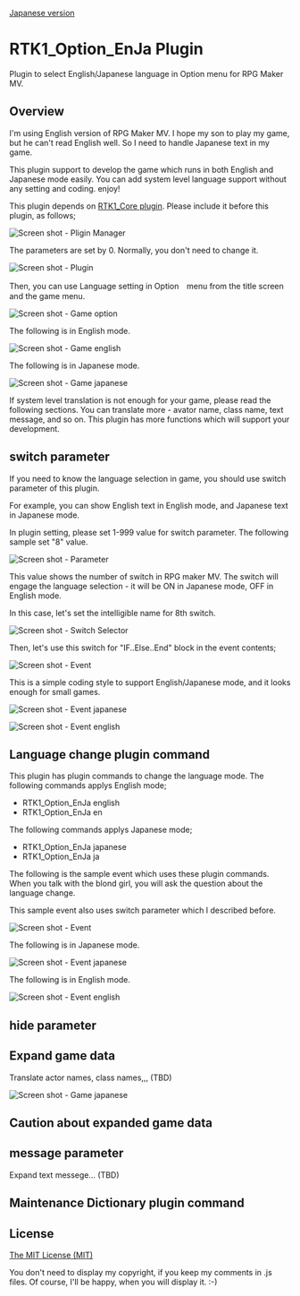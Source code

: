 [Japanese version](RTK1_Option_EnJa.ja.md)

# RTK1_Option_EnJa Plugin

Plugin to select English/Japanese language in Option menu for RPG Maker MV.

## Overview

I'm using English version of RPG Maker MV. I hope my son to play my game, but he can't read English well. So I need to handle Japanese text in my game.

This plugin support to develop the game which runs in both English and Japanese mode easily. You can add system level language support without any setting and coding. enjoy!

This plugin depends on [RTK1_Core plugin](RTK1_Core.jp.md). Please include it before this plugin, as follows;

![Screen shot - Pligin Manager](i/RTK1_Option_EnJa-01.png)

The parameters are set by 0. Normally, you don't need to change it.

![Screen shot - Plugin](i/RTK1_Option_EnJa-02.png)

Then, you can use Language setting in Option　menu from the title screen and the game menu.

![Screen shot - Game option](i/RTK1_Option_EnJa-03.png)

The following is in English mode.

![Screen shot - Game english](i/RTK1_Option_EnJa-04.png)

The following is in Japanese mode.

![Screen shot - Game japanese](i/RTK1_Option_EnJa-05.png)

If system level translation is not enough for your game, please read the following sections. You can translate more - avator name, class name, text message, and so on. This plugin has more functions which will support your development.

## switch parameter

If you need to know the language selection in game, you should use switch parameter of this plugin.

For example, you can show English text in English mode, and Japanese text in Japanese mode.

In plugin setting, please set 1-999 value for switch parameter. The following sample set "8" value.

![Screen shot - Parameter](i/RTK1_Option_EnJa-06.png)

This value shows the number of switch in RPG maker MV. The switch will engage the language selection - it will be ON in Japanese mode, OFF in English mode.

In this case, let's set the intelligible name for 8th switch.

![Screen shot - Switch Selector](i/RTK1_Option_EnJa-07.png)

Then, let's use this switch for "IF..Else..End" block in the event contents;

![Screen shot - Event](i/RTK1_Option_EnJa-08.png)

This is a simple coding style to support English/Japanese mode, and it looks enough for small games.

![Screen shot - Event japanese](i/RTK1_Option_EnJa-10.png)

![Screen shot - Event english](i/RTK1_Option_EnJa-11.png)

## Language change plugin command

This plugin has plugin commands to change the language mode. The following commands applys English mode;

* RTK1_Option_EnJa english
* RTK1_Option_EnJa en

The following commands applys Japanese mode;

* RTK1_Option_EnJa japanese
* RTK1_Option_EnJa ja

The following is the sample event which uses these plugin commands. When you talk with the blond girl, you will ask the question about the language change.

This sample event also uses switch parameter which I described before.

![Screen shot - Event](i/RTK1_Option_EnJa-12.png)

The following is in Japanese mode.

![Screen shot - Event japanese](i/RTK1_Option_EnJa-13.png)

The following is in English mode.

![Screen shot - Event english](i/RTK1_Option_EnJa-14.png)

## hide parameter

## Expand game data

Translate actor names, class names,,, (TBD)

![Screen shot - Game japanese](i/RTK1_Option_EnJa-09.png)

## Caution about expanded game data

## message parameter

Expand text messege... (TBD)

## Maintenance Dictionary plugin command


## License

[The MIT License (MIT)](https://opensource.org/licenses/mit-license.php)

You don't need to display my copyright, if you keep my comments in .js files. Of course, I'll be happy, when you will display it. :-)
